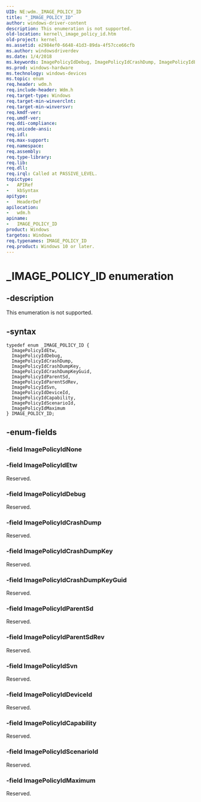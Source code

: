 ```yaml
---
UID: NE:wdm._IMAGE_POLICY_ID
title: "_IMAGE_POLICY_ID"
author: windows-driver-content
description: This enumeration is not supported.
old-location: kernel\_image_policy_id.htm
old-project: kernel
ms.assetid: e2984ef0-6648-41d3-89da-4f57cce66cfb
ms.author: windowsdriverdev
ms.date: 1/4/2018
ms.keywords: ImagePolicyIdDebug, ImagePolicyIdCrashDump, ImagePolicyIdEtw, wdm/ImagePolicyIdDeviceId, ImagePolicyIdParentSdRev, ImagePolicyIdParentSd, wdm/ImagePolicyIdCrashDump, wdm/ImagePolicyIdCrashDumpKeyGuid, wdm/IMAGE_POLICY_ID, wdm/ImagePolicyIdSvn, wdm/ImagePolicyIdMaximum, ImagePolicyIdCapability, _IMAGE_POLICY_ID, ImagePolicyIdCrashDumpKeyGuid, wdm/ImagePolicyIdCapability, wdm/ImagePolicyIdParentSd, wdm/ImagePolicyIdEtw, ImagePolicyIdDeviceId, ImagePolicyIdScenarioId, wdm/ImagePolicyIdDebug, wdm/ImagePolicyIdParentSdRev, wdm/ImagePolicyIdScenarioId, IMAGE_POLICY_ID, kernel._image_policy_id, ImagePolicyIdSvn, wdm/ImagePolicyIdCrashDumpKey, IMAGE_POLICY_ID enumeration [Kernel-Mode Driver Architecture], ImagePolicyIdMaximum, ImagePolicyIdCrashDumpKey
ms.prod: windows-hardware
ms.technology: windows-devices
ms.topic: enum
req.header: wdm.h
req.include-header: Wdm.h
req.target-type: Windows
req.target-min-winverclnt: 
req.target-min-winversvr: 
req.kmdf-ver: 
req.umdf-ver: 
req.ddi-compliance: 
req.unicode-ansi: 
req.idl: 
req.max-support: 
req.namespace: 
req.assembly: 
req.type-library: 
req.lib: 
req.dll: 
req.irql: Called at PASSIVE_LEVEL.
topictype:
-	APIRef
-	kbSyntax
apitype:
-	HeaderDef
apilocation:
-	wdm.h
apiname:
-	IMAGE_POLICY_ID
product: Windows
targetos: Windows
req.typenames: IMAGE_POLICY_ID
req.product: Windows 10 or later.
---
```


# _IMAGE_POLICY_ID enumeration


## -description


This enumeration is not supported.


## -syntax


````
typedef enum _IMAGE_POLICY_ID { 
  ImagePolicyIdEtw,
  ImagePolicyIdDebug,
  ImagePolicyIdCrashDump,
  ImagePolicyIdCrashDumpKey,
  ImagePolicyIdCrashDumpKeyGuid,
  ImagePolicyIdParentSd,
  ImagePolicyIdParentSdRev,
  ImagePolicyIdSvn,
  ImagePolicyIdDeviceId,
  ImagePolicyIdCapability,
  ImagePolicyIdScenarioId,
  ImagePolicyIdMaximum
} IMAGE_POLICY_ID;
````


## -enum-fields




### -field ImagePolicyIdNone


### -field ImagePolicyIdEtw

Reserved.


### -field ImagePolicyIdDebug

Reserved.


### -field ImagePolicyIdCrashDump

Reserved.


### -field ImagePolicyIdCrashDumpKey

Reserved.


### -field ImagePolicyIdCrashDumpKeyGuid

Reserved.


### -field ImagePolicyIdParentSd

Reserved.


### -field ImagePolicyIdParentSdRev

Reserved.


### -field ImagePolicyIdSvn

Reserved.


### -field ImagePolicyIdDeviceId

Reserved.


### -field ImagePolicyIdCapability

Reserved.


### -field ImagePolicyIdScenarioId

Reserved.


### -field ImagePolicyIdMaximum

Reserved.

